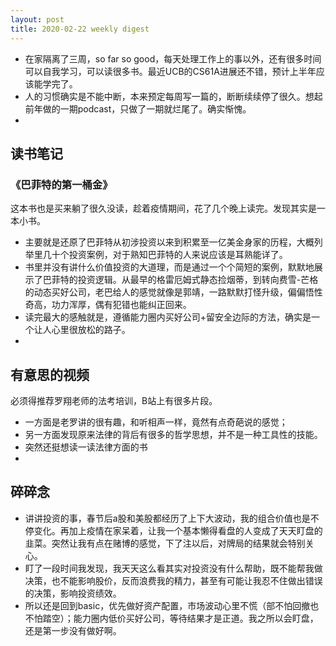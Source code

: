 ```yaml
---
layout: post
title: 2020-02-22 weekly digest
---
```

* 在家隔离了三周，so far so good，每天处理工作上的事以外，还有很多时间可以自我学习，可以读很多书。最近UCB的CS61A进展还不错，预计上半年应该能学完了。
* 人的习惯确实是不能中断，本来预定每周写一篇的，断断续续停了很久。想起前年做的一期podcast，只做了一期就烂尾了。确实惭愧。
*
## 读书笔记

### 《巴菲特的第一桶金》

这本书也是买来躺了很久没读，趁着疫情期间，花了几个晚上读完。发现其实是一本小书。

* 主要就是还原了巴菲特从初涉投资以来到积累至一亿美金身家的历程，大概列举里几十个投资案例，对于熟知巴菲特的人来说应该是耳熟能详了。
* 书里并没有讲什么价值投资的大道理，而是通过一个个简短的案例，默默地展示了巴菲特的投资逻辑。从最早的格雷厄姆式静态捡烟蒂，到转向费雪-芒格的动态买好公司，老巴给人的感觉就像是郭靖，一路默默打怪升级，偏偏悟性奇高，功力浑厚，偶有犯错也能纠正回来。
* 读完最大的感触就是，遵循能力圈内买好公司+留安全边际的方法，确实是一个让人心里很放松的路子。
* 
## 有意思的视频
必须得推荐罗翔老师的法考培训，B站上有很多片段。
* 一方面是老罗讲的很有趣，和听相声一样，竟然有点奇葩说的感觉；
* 另一方面发现原来法律的背后有很多的哲学思想，并不是一种工具性的技能。
* 突然还挺想读一读法律方面的书
* 
## 碎碎念
* 讲讲投资的事，春节后a股和美股都经历了上下大波动，我的组合价值也是不停变化。再加上疫情在家呆着，让我一个基本懒得看盘的人变成了天天盯盘的韭菜。突然让我有点在赌博的感觉，下了注以后，对牌局的结果就会特别关心。
* 盯了一段时间我发现，我天天这么看其实对投资没有什么帮助，既不能帮我做决策，也不能影响股价，反而浪费我的精力，甚至有可能让我忍不住做出错误的决策，影响投资绩效。
* 所以还是回到basic，优先做好资产配置，市场波动心里不慌（部不怕回撤也不怕踏空）；能力圈内低价买好公司，等待结果才是正道。我之所以会盯盘，还是第一步没有做好啊。



